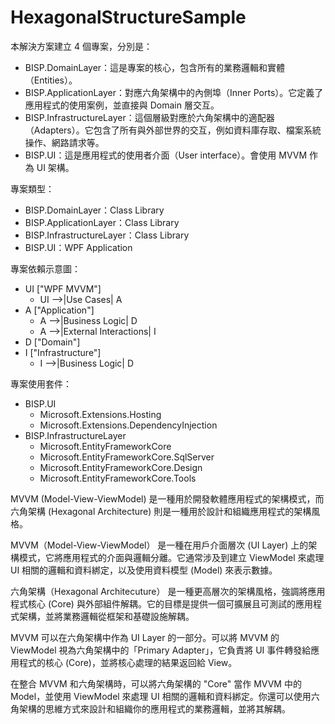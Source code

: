 # HexagonalStructureSample


本解決方案建立 4 個專案，分別是：
- BISP.DomainLayer：這是專案的核心，包含所有的業務邏輯和實體（Entities）。
- BISP.ApplicationLayer：對應六角架構中的內側埠（Inner Ports）。它定義了應用程式的使用案例，並直接與 Domain 層交互。
- BISP.InfrastructureLayer：這個層級對應於六角架構中的適配器（Adapters）。它包含了所有與外部世界的交互，例如資料庫存取、檔案系統操作、網路請求等。
- BISP.UI：這是應用程式的使用者介面（User interface）。會使用 MVVM 作為 UI 架構。


專案類型：
- BISP.DomainLayer：Class Library
- BISP.ApplicationLayer：Class Library
- BISP.InfrastructureLayer：Class Library
- BISP.UI：WPF Application


專案依賴示意圖：

- UI ["WPF MVVM"]
    - UI -->|Use Cases| A
- A ["Application"]
    - A -->|Business Logic| D
    - A -->|External Interactions| I
- D ["Domain"]
- I ["Infrastructure"]
    - I -->|Business Logic| D


專案使用套件：
- BISP.UI
    - Microsoft.Extensions.Hosting
    - Microsoft.Extensions.DependencyInjection
- BISP.InfrastructureLayer
    - Microsoft.EntityFrameworkCore
    - Microsoft.EntityFrameworkCore.SqlServer
    - Microsoft.EntityFrameworkCore.Design
    - Microsoft.EntityFrameworkCore.Tools


MVVM (Model-View-ViewModel) 是一種用於開發軟體應用程式的架構模式，而六角架構 (Hexagonal Architecture) 則是一種用於設計和組織應用程式的架構風格。

MVVM（Model-View-ViewModel）
是一種在用戶介面層次 (UI Layer) 上的架構模式，它將應用程式的介面與邏輯分離。它通常涉及到建立 ViewModel 來處理 UI 相關的邏輯和資料綁定，以及使用資料模型 (Model) 來表示數據。

六角架構（Hexagonal Architecuture）
是一種更高層次的架構風格，強調將應用程式核心 (Core) 與外部組件解耦。它的目標是提供一個可擴展且可測試的應用程式架構，並將業務邏輯從框架和基礎設施解耦。

MVVM 可以在六角架構中作為 UI Layer 的一部分。可以將 MVVM 的 ViewModel 視為六角架構中的「Primary Adapter」，它負責將 UI 事件轉發給應用程式的核心 (Core)，並將核心處理的結果返回給 View。

在整合 MVVM 和六角架構時，可以將六角架構的 "Core" 當作 MVVM 中的 Model，並使用 ViewModel 來處理 UI 相關的邏輯和資料綁定。你還可以使用六角架構的思維方式來設計和組織你的應用程式的業務邏輯，並將其解耦。
